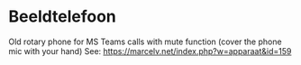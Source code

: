 # Beeldtelefoon
Old rotary phone for MS Teams calls with mute function (cover the phone mic with your hand)
See: https://marcelv.net/index.php?w=apparaat&id=159
